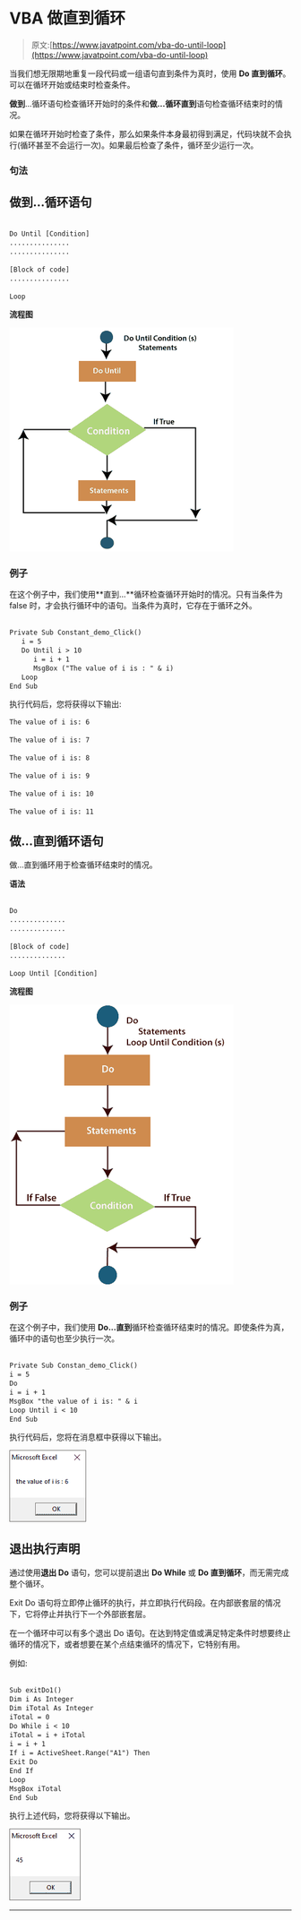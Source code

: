 # VBA 做直到循环

> 原文:[https://www.javatpoint.com/vba-do-until-loop](https://www.javatpoint.com/vba-do-until-loop)

当我们想无限期地重复一段代码或一组语句直到条件为真时，使用 **Do 直到循环**。可以在循环开始或结束时检查条件。

**做到**...循环语句检查循环开始时的条件和**做...循环直到**语句检查循环结束时的情况。

如果在循环开始时检查了条件，那么如果条件本身最初得到满足，代码块就不会执行(循环甚至不会运行一次)。如果最后检查了条件，循环至少运行一次。

### 句法

## 做到...循环语句

```

Do Until [Condition]
...............
...............

[Block of code]
...............

Loop

```

**流程图**

![VBA Do Until Loop](img/589312d983b4f96742688199e1b568b4.png)

### 例子

在这个例子中，我们使用**直到...**循环检查循环开始时的情况。只有当条件为 false 时，才会执行循环中的语句。当条件为真时，它存在于循环之外。

```

Private Sub Constant_demo_Click()
   i = 5
   Do Until i > 10
      i = i + 1
      MsgBox ("The value of i is : " & i)
   Loop
End Sub

```

执行代码后，您将获得以下输出:

```
The value of i is: 6

The value of i is: 7

The value of i is: 8

The value of i is: 9

The value of i is: 10

The value of i is: 11

```

## 做...直到循环语句

做...直到循环用于检查循环结束时的情况。

**语法**

```

Do
..............
..............

[Block of code]
..............

Loop Until [Condition]

```

**流程图**

![VBA Do Until Loop](img/a3aaf4194e8cc771787747d91d2aab65.png)

### 例子

在这个例子中，我们使用 **Do...直到**循环检查循环结束时的情况。即使条件为真，循环中的语句也至少执行一次。

```

Private Sub Constan_demo_Click()
i = 5
Do
i = i + 1
MsgBox "the value of i is: " & i
Loop Until i < 10
End Sub

```

执行代码后，您将在消息框中获得以下输出。

![VBA Do Until Loop](img/a12f20fde4263bbac16d5055a6d1503f.png)

## 退出执行声明

通过使用**退出 Do** 语句，您可以提前退出 **Do While** 或 **Do 直到循环**，而无需完成整个循环。

Exit Do 语句将立即停止循环的执行，并立即执行代码段。在内部嵌套层的情况下，它将停止并执行下一个外部嵌套层。

在一个循环中可以有多个退出 Do 语句。在达到特定值或满足特定条件时想要终止循环的情况下，或者想要在某个点结束循环的情况下，它特别有用。

例如:

```

Sub exitDo1()
Dim i As Integer
Dim iTotal As Integer
iTotal = 0
Do While i < 10
iTotal = i + iTotal
i = i + 1
If i = ActiveSheet.Range("A1") Then
Exit Do
End If
Loop
MsgBox iTotal
End Sub

```

执行上述代码，您将获得以下输出。

![VBA Do Until Loop](img/02908531487a3f1f7dacca6bde4bf4b0.png)

* * *